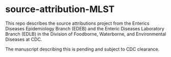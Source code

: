 # source-attribution-MLST

This repo describes the source attributions project from
the Enterics Diseases Epidemiology Branch (EDEB)
and the Enteric Diseases Laboratory Branch (EDLB)
in the Division of Foodborne, Waterborne, and Environmental Diseases
at CDC.

The manuscript describing this is pending and subject to CDC clearance.

